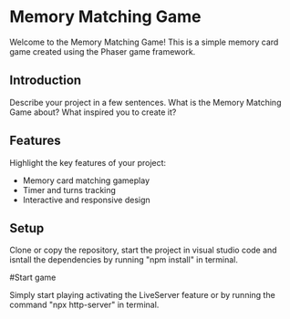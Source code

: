 # Memory Matching Game

Welcome to the Memory Matching Game! This is a simple memory card game created using the Phaser game framework.

## Introduction

Describe your project in a few sentences. What is the Memory Matching Game about? What inspired you to create it?

## Features

Highlight the key features of your project:

- Memory card matching gameplay
- Timer and turns tracking
- Interactive and responsive design

## Setup

Clone or copy the repository, start the project in visual studio code and isntall the dependencies by running "npm install" in terminal.

#Start game 

Simply start playing activating the LiveServer feature or by running the command "npx http-server" in terminal.

